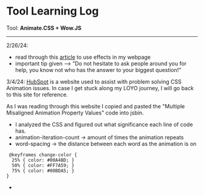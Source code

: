 # Tool Learning Log


Tool: **Animate.CSS + Wow.JS**


---

2/26/24:
* read through this [article](https://medium.com/codebagng/making-awesome-animations-using-animate-css-and-wow-js-2e9ac4faad75) to use effects in my webpage
* important tip given --> "Do not hesitate to ask people around you for help, you know not who has the answer to your biggest question!"

3/4/24:
[HubSpot](https://blog.hubspot.com/website/css-animation-not-working) is a website used to assist with problem solving CSS Animation issues. In case I get stuck along my LOYO journey, I will go back to this site for reference.

As I was reading through this website I copied and pasted the "Multiple Misaligned Animation Property Values" code into jsbin.
* I analyzed the CSS and figured out what significance each line of code has. 
*  animation-iteration-count → amount of times the animation repeats
*  word-spacing → the distance between each word as the animation is on


```
 @keyframes change-color {
  25% { color: #00A4BD; }
  50% { color: #FF7A59; }
  75% { color: #00BDA5; }
}
```

* 

<!--
* Links you used today (websites, videos, etc)
* Things you tried, progress you made, etc
* Challenges, a-ha moments, etc
* Questions you still have
* What you're going to try next
-->
